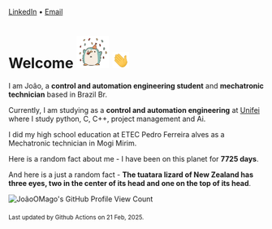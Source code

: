 [LinkedIn](https://www.linkedin.com/in/joão-pedro-gozzoli-b95641301/) &bull;
[Email](joaopedrogozzoli@gmail.com)

# Welcome <img src="happy.gif" height="64px" /> <img src="wave.gif" height="32px" />

I am João, a  **control and automation engineering student** and **mechatronic technician** based in Brazil Br.

Currently, I am studying as a **control and automation engineering** at [Unifei](https://unifei.edu.br) where I study python, C, C++, project management and Ai.

I did my high school education at ETEC Pedro Ferreira alves as a Mechatronic technician in Mogi Mirim.

Here is a random fact about me - I have been on this planet for **7725 days**.

And here is a just a random fact -  **The tuatara lizard of New Zealand has three eyes, two in the center of its head and one on the top of its head**.

![JoãoOMago's GitHub Profile View Count](https://komarev.com/ghpvc/?username=JoaoOMago)

<sub>Last updated by Github Actions on 21 Feb, 2025.</sub>
